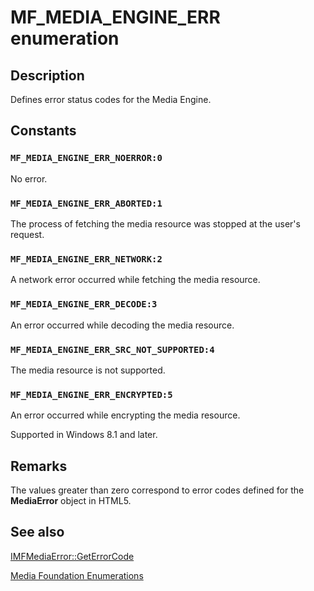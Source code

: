 # MF_MEDIA_ENGINE_ERR enumeration

## Description

Defines error status codes for the Media Engine.

## Constants

### `MF_MEDIA_ENGINE_ERR_NOERROR:0`

No error.

### `MF_MEDIA_ENGINE_ERR_ABORTED:1`

The process of fetching the media resource was stopped at the user's request.

### `MF_MEDIA_ENGINE_ERR_NETWORK:2`

A network error occurred while fetching the media resource.

### `MF_MEDIA_ENGINE_ERR_DECODE:3`

An error occurred while decoding the media resource.

### `MF_MEDIA_ENGINE_ERR_SRC_NOT_SUPPORTED:4`

The media resource is not supported.

### `MF_MEDIA_ENGINE_ERR_ENCRYPTED:5`

An error occurred while encrypting the media resource.

Supported in Windows 8.1 and later.

## Remarks

The values greater than zero correspond to error codes defined for the **MediaError** object in HTML5.

## See also

[IMFMediaError::GetErrorCode](https://learn.microsoft.com/windows/desktop/api/mfmediaengine/nf-mfmediaengine-imfmediaerror-geterrorcode)

[Media Foundation Enumerations](https://learn.microsoft.com/windows/desktop/medfound/media-foundation-enumerations)